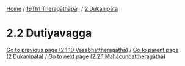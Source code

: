 
[Home](/) / [19Th1 Theragāthāpāḷi](../../19Th1.md) / [2 Dukanipāta](../2.md)

# 2.2 Dutiyavagga


[Go to previous page (2.1.10 Vasabhattheragāthā)](2.1/2.1.10.md) / [Go to parent page (2 Dukanipāta)](../2.md) / [Go to next page (2.2.1 Mahācundattheragāthā)](2.2/2.2.1.md)


